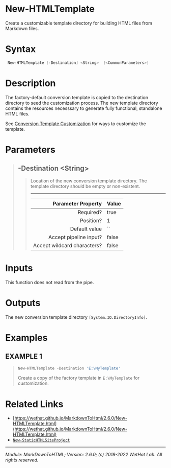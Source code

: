 ﻿# New-HTMLTemplate

Create a customizable template directory for building HTML files from
Markdown files.

# Syntax
```PowerShell
 New-HTMLTemplate [-Destination] <String>  [<CommonParameters>] 
```


# Description


The factory-default conversion template is copied to the destination directory
to seed the customization process. The new template directory contains the
resources necesssary to generate fully functional, standalone HTML files.

See
[Conversion Template Customization](about_MarkdownToHTML.md#conversion-template-customization)
for ways to customize the template.





# Parameters

<blockquote>



## -Destination \<String\>

<blockquote>

Location of the new conversion template directory. The template directory
should be empty or non-existent.

---

Parameter Property         | Value
--------------------------:|:----------
Required?                  | true
Position?                  | 1
Default value              | ``
Accept pipeline input?     | false
Accept wildcard characters?| false

</blockquote>


</blockquote>


# Inputs
This function does not read from the pipe.


# Outputs
The new conversion template directory `[System.IO.DirectoryInfo]`.

# Examples


## EXAMPLE 1

> ~~~ PowerShell
> New-HTMLTemplate -Destination 'E:\MyTemplate'
> ~~~
>
> 
> Create a copy of the factory template in `E:\MyTemplate` for customization.
> 
> 
> 
> 
> 
> 
> 
> 
> 
> 
> 
> 


# Related Links

* [https://wethat.github.io/MarkdownToHtml/2.6.0/New-HTMLTemplate.html](https://wethat.github.io/MarkdownToHtml/2.6.0/New-HTMLTemplate.html) 
* [`New-StaticHTMLSiteProject`](New-StaticHTMLSiteProject.md)

---

<cite>Module: MarkDownToHTML; Version: 2.6.0; (c) 2018-2022 WetHat Lab. All rights reserved.</cite>
